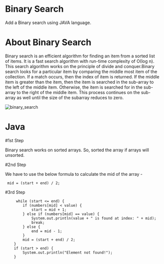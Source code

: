 # Binary Search
Add a Binary search using JAVA language.

# About Binary Search
Binary search is an efficient algorithm for finding an item from a sorted list of items. It is a fast search algorithm with run-time complexity of Ο(log n). 
This search algorithm works on the principle of divide and conquer.Binary search looks for a particular item by comparing the middle most item of the collection.
If a match occurs, then the index of item is returned. If the middle item is greater than the item, then the item is searched in the sub-array to the left of the
middle item. Otherwise, the item is searched for in the sub-array to the right of the middle item. This process continues on the sub-array as well until the size of the 
subarray reduces to zero.

![binary_search](https://user-images.githubusercontent.com/35636662/141840094-727d4504-636e-48b3-895d-8a17c94427e5.gif)
 
# Java
    
   #1st Step 
   
   Binary search works on sorted arrays. So, sorted the array if arrays will unsorted.
   
   #2nd Step
   
   We have to use the below formula to calculate the mid of the array -
    
     mid = (start + end) / 2;
  
   #3rd Step
   
         while (start <= end) {
            if (numbers[mid] < value) {
                start = mid + 1;
            } else if (numbers[mid] == value) {
                System.out.println(value + " is found at index: " + mid);
                break;
            } else {
                end = mid - 1;
            }
            mid = (start + end) / 2;
        }
        if (start > end) {
            System.out.println("Element not found!");
        }
      
